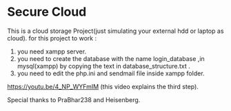 # Secure Cloud

This is a cloud storage Project(just simulating your external hdd or laptop as cloud).
for this project to work :
1) you need xampp server.
2) you need to create the database with the name login_database ,in mysql(xampp) by copying the text in database_structure.txt .
3) you need to edit the php.ini and sendmail file inside xampp folder.

https://youtu.be/4_NP_WYFmIM (this video explains the third step).

Special thanks to PraBhar238 and Heisenberg.
